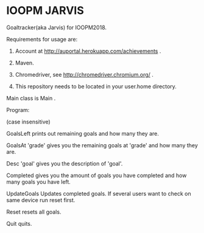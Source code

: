 # IOOPM JARVIS
Goaltracker(aka Jarvis) for IOOPM2018.

Requirements for usage are:

1. Account at http://auportal.herokuapp.com/achievements .

2. Maven.

3. Chromedriver, see http://chromedriver.chromium.org/ .

4. This repository needs to be located in your user.home directory.

Main class is Main . 

Program:

(case insensitive)

GoalsLeft prints out remaining goals and how many they are.

GoalsAt 'grade' gives you the remaining goals at 'grade' and how many they are.

Desc 'goal' gives you the description of 'goal'.

Completed gives you the amount of goals you have completed and how many goals you have left.

UpdateGoals Updates completed goals. If several users want to check on same device run reset first. 

Reset resets all goals.

Quit quits.





